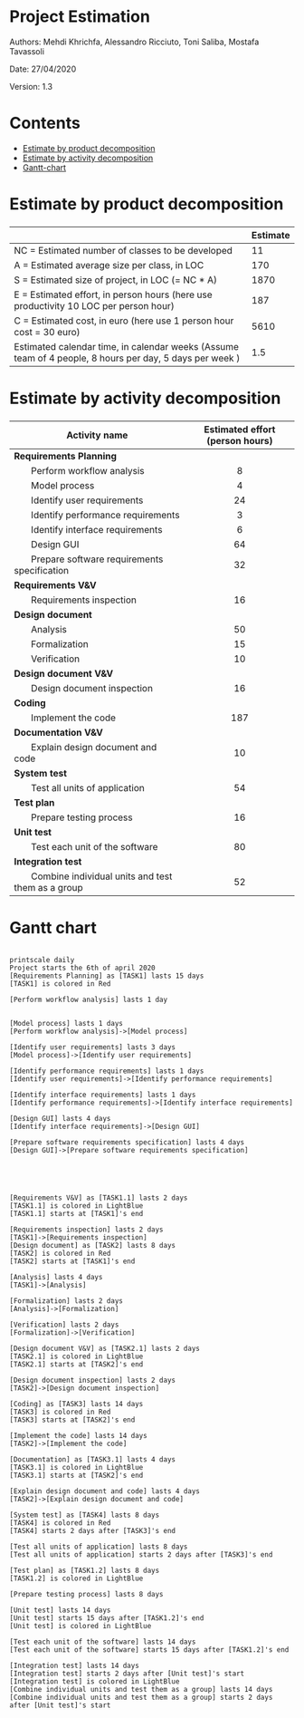 # Project Estimation  

Authors: Mehdi Khrichfa, Alessandro Ricciuto, Toni Saliba, Mostafa Tavassoli 

Date: 27/04/2020

Version: 1.3

# Contents



- [Estimate by product decomposition](#Estimate-by-product-decomposition)
- [Estimate by activity decomposition ](#Estimate-by-activity-decomposition)
- [Gantt-chart](#Gantt-chart)


# Estimate by product decomposition
### 

|             | Estimate                        |             
| ----------- | ------------------------------- |  
| NC =  Estimated number of classes to be developed   |    11                         |             
|  A = Estimated average size per class, in LOC       |              170              | 
| S = Estimated size of project, in LOC (= NC * A) | 1870|
| E = Estimated effort, in person hours (here use productivity 10 LOC per person hour)  |  187                                    |   
| C = Estimated cost, in euro (here use 1 person hour cost = 30 euro) | 5610 | 
| Estimated calendar time, in calendar weeks (Assume team of 4 people, 8 hours per day, 5 days per week ) |        1.5            |               


# Estimate by activity decomposition
### 

|         Activity name    | Estimated effort (person hours)   |             
| ----------- | :-------------------------------: | 
| **Requirements Planning**| |
|&nbsp;&nbsp;&nbsp;&nbsp;&nbsp;&nbsp;&nbsp;Perform workflow analysis | 8|
|&nbsp;&nbsp;&nbsp;&nbsp;&nbsp;&nbsp;&nbsp;Model process | 4|
|&nbsp;&nbsp;&nbsp;&nbsp;&nbsp;&nbsp;&nbsp;Identify user requirements | 24|
|&nbsp;&nbsp;&nbsp;&nbsp;&nbsp;&nbsp;&nbsp;Identify performance requirements | 3|
|&nbsp;&nbsp;&nbsp;&nbsp;&nbsp;&nbsp;&nbsp;Identify interface requirements |6|
|&nbsp;&nbsp;&nbsp;&nbsp;&nbsp;&nbsp;&nbsp;Design GUI | 64|
|&nbsp;&nbsp;&nbsp;&nbsp;&nbsp;&nbsp;&nbsp;Prepare software requirements specification | 32|
|**Requirements V&V**| |
|&nbsp;&nbsp;&nbsp;&nbsp;&nbsp;&nbsp;&nbsp;Requirements inspection | 16|
|**Design document**| |
|&nbsp;&nbsp;&nbsp;&nbsp;&nbsp;&nbsp;&nbsp;Analysis | 50|
|&nbsp;&nbsp;&nbsp;&nbsp;&nbsp;&nbsp;&nbsp;Formalization| 15|
|&nbsp;&nbsp;&nbsp;&nbsp;&nbsp;&nbsp;&nbsp;Verification | 10|
|**Design document V&V**| |
|&nbsp;&nbsp;&nbsp;&nbsp;&nbsp;&nbsp;&nbsp;Design document inspection |16|
|**Coding**| |
|&nbsp;&nbsp;&nbsp;&nbsp;&nbsp;&nbsp;&nbsp;Implement the code| 187|
|**Documentation V&V**| |
|&nbsp;&nbsp;&nbsp;&nbsp;&nbsp;&nbsp;&nbsp;Explain design document and code | 10|
|**System test**| |
|&nbsp;&nbsp;&nbsp;&nbsp;&nbsp;&nbsp;&nbsp;Test all units of application| 54|
|**Test plan**| |
|&nbsp;&nbsp;&nbsp;&nbsp;&nbsp;&nbsp;&nbsp;Prepare testing process | 16|
|**Unit test**| |
|&nbsp;&nbsp;&nbsp;&nbsp;&nbsp;&nbsp;&nbsp;Test each unit of the software| 80 |
|**Integration test**| |
|&nbsp;&nbsp;&nbsp;&nbsp;&nbsp;&nbsp;&nbsp;Combine individual units and test them as a group| 52 |


###
# Gantt chart
```plantuml

printscale daily
Project starts the 6th of april 2020
[Requirements Planning] as [TASK1] lasts 15 days
[TASK1] is colored in Red

[Perform workflow analysis] lasts 1 day


[Model process] lasts 1 days
[Perform workflow analysis]->[Model process]

[Identify user requirements] lasts 3 days
[Model process]->[Identify user requirements]

[Identify performance requirements] lasts 1 days
[Identify user requirements]->[Identify performance requirements]

[Identify interface requirements] lasts 1 days
[Identify performance requirements]->[Identify interface requirements]

[Design GUI] lasts 4 days
[Identify interface requirements]->[Design GUI]

[Prepare software requirements specification] lasts 4 days
[Design GUI]->[Prepare software requirements specification]





[Requirements V&V] as [TASK1.1] lasts 2 days
[TASK1.1] is colored in LightBlue
[TASK1.1] starts at [TASK1]'s end

[Requirements inspection] lasts 2 days
[TASK1]->[Requirements inspection]
[Design document] as [TASK2] lasts 8 days
[TASK2] is colored in Red
[TASK2] starts at [TASK1]'s end

[Analysis] lasts 4 days
[TASK1]->[Analysis]

[Formalization] lasts 2 days
[Analysis]->[Formalization]

[Verification] lasts 2 days
[Formalization]->[Verification]

[Design document V&V] as [TASK2.1] lasts 2 days
[TASK2.1] is colored in LightBlue
[TASK2.1] starts at [TASK2]'s end

[Design document inspection] lasts 2 days
[TASK2]->[Design document inspection]

[Coding] as [TASK3] lasts 14 days
[TASK3] is colored in Red
[TASK3] starts at [TASK2]'s end

[Implement the code] lasts 14 days
[TASK2]->[Implement the code]

[Documentation] as [TASK3.1] lasts 4 days
[TASK3.1] is colored in LightBlue
[TASK3.1] starts at [TASK2]'s end

[Explain design document and code] lasts 4 days
[TASK2]->[Explain design document and code]

[System test] as [TASK4] lasts 8 days
[TASK4] is colored in Red
[TASK4] starts 2 days after [TASK3]'s end

[Test all units of application] lasts 8 days
[Test all units of application] starts 2 days after [TASK3]'s end

[Test plan] as [TASK1.2] lasts 8 days
[TASK1.2] is colored in LightBlue

[Prepare testing process] lasts 8 days

[Unit test] lasts 14 days
[Unit test] starts 15 days after [TASK1.2]'s end 
[Unit test] is colored in LightBlue

[Test each unit of the software] lasts 14 days
[Test each unit of the software] starts 15 days after [TASK1.2]'s end 

[Integration test] lasts 14 days
[Integration test] starts 2 days after [Unit test]'s start 
[Integration test] is colored in LightBlue
[Combine individual units and test them as a group] lasts 14 days
[Combine individual units and test them as a group] starts 2 days after [Unit test]'s start 
```
